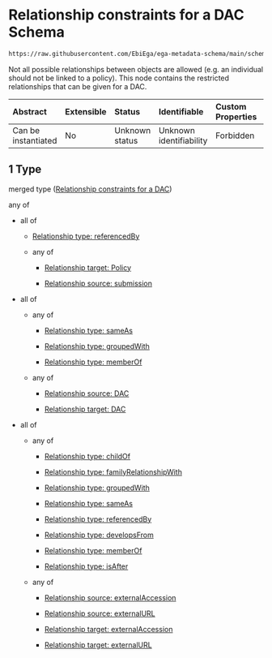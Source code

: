 # Relationship constraints for a DAC Schema

```txt
https://raw.githubusercontent.com/EbiEga/ega-metadata-schema/main/schemas/EGA.DAC.json#/properties/dacRelationships/items/allOf/1
```

Not all possible relationships between objects are allowed (e.g. an individual should not be linked to a policy). This node contains the restricted relationships that can be given for a DAC.

| Abstract            | Extensible | Status         | Identifiable            | Custom Properties | Additional Properties | Access Restrictions | Defined In                                                             |
| :------------------ | :--------- | :------------- | :---------------------- | :---------------- | :-------------------- | :------------------ | :--------------------------------------------------------------------- |
| Can be instantiated | No         | Unknown status | Unknown identifiability | Forbidden         | Allowed               | none                | [EGA.DAC.json\*](../../../schemas/EGA.DAC.json "open original schema") |

## 1 Type

merged type ([Relationship constraints for a DAC](ega-properties-dac-relationships-items-allof-relationship-constraints-for-a-dac.md))

any of

*   all of

    *   [Relationship type: referencedBy](ega-4-definitions-relationship-type-referencedby.md "check type definition")

    *   any of

        *   [Relationship target: Policy](ega-4-definitions-relationship-target-policy.md "check type definition")

        *   [Relationship source: submission](ega-4-definitions-relationship-source-submission.md "check type definition")

*   all of

    *   any of

        *   [Relationship type: sameAs](ega-4-definitions-relationship-type-sameas.md "check type definition")

        *   [Relationship type: groupedWith](ega-4-definitions-relationship-type-groupedwith.md "check type definition")

        *   [Relationship type: memberOf](ega-4-definitions-relationship-type-memberof.md "check type definition")

    *   any of

        *   [Relationship source: DAC](ega-4-definitions-relationship-source-dac.md "check type definition")

        *   [Relationship target: DAC](ega-4-definitions-relationship-target-dac.md "check type definition")

*   all of

    *   any of

        *   [Relationship type: childOf](ega-4-definitions-relationship-type-childof.md "check type definition")

        *   [Relationship type: familyRelationshipWith](ega-4-definitions-relationship-type-familyrelationshipwith.md "check type definition")

        *   [Relationship type: groupedWith](ega-4-definitions-relationship-type-groupedwith.md "check type definition")

        *   [Relationship type: sameAs](ega-4-definitions-relationship-type-sameas.md "check type definition")

        *   [Relationship type: referencedBy](ega-4-definitions-relationship-type-referencedby.md "check type definition")

        *   [Relationship type: developsFrom](ega-4-definitions-relationship-type-developsfrom.md "check type definition")

        *   [Relationship type: memberOf](ega-4-definitions-relationship-type-memberof.md "check type definition")

        *   [Relationship type: isAfter](ega-4-definitions-relationship-type-isafter.md "check type definition")

    *   any of

        *   [Relationship source: externalAccession](ega-4-definitions-relationship-source-externalaccession.md "check type definition")

        *   [Relationship source: externalURL](ega-4-definitions-relationship-source-externalurl.md "check type definition")

        *   [Relationship target: externalAccession](ega-4-definitions-relationship-target-externalaccession.md "check type definition")

        *   [Relationship target: externalURL](ega-4-definitions-relationship-target-externalurl.md "check type definition")
